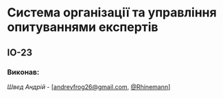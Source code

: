# Система організації та управління опитуваннями експертів

## ІО-23

### Виконав:
*Швед Андрій* - [andreyfrog26@gmail.com, [@Rhinemann](https://t.me/Rhinemann)]
